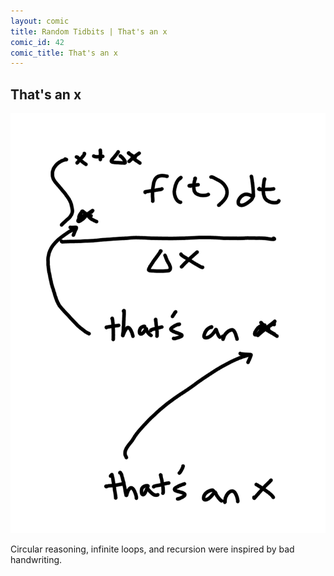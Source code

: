 ```yaml
---
layout: comic
title: Random Tidbits | That's an x
comic_id: 42
comic_title: That's an x
---
```


## That's an x

<img id="img42" src="/assets/images/42.png">

Circular reasoning, infinite loops, and recursion were inspired by bad handwriting.
